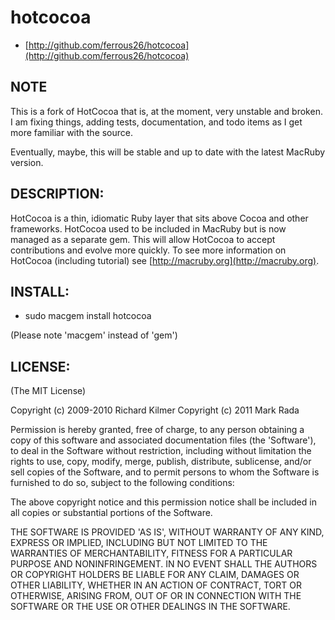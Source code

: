 # hotcocoa

* [http://github.com/ferrous26/hotcocoa](http://github.com/ferrous26/hotcocoa)

## NOTE

This is a fork of HotCocoa that is, at the moment, very unstable and
broken. I am fixing things, adding tests, documentation, and todo
items as I get more familiar with the source.

Eventually, maybe, this will be stable and up to date with the latest
MacRuby version.

## DESCRIPTION:

HotCocoa is a thin, idiomatic Ruby layer that sits above Cocoa and
other frameworks. HotCocoa used to be included in MacRuby but is now
managed as a separate gem.  This will allow HotCocoa to accept
contributions and evolve more quickly. To see more information on
HotCocoa (including tutorial) see
[http://macruby.org](http://macruby.org).

## INSTALL:

* sudo macgem install hotcocoa

(Please note 'macgem' instead of 'gem')

## LICENSE:

(The MIT License)

Copyright (c) 2009-2010 Richard Kilmer
Copyright (c) 2011 Mark Rada

Permission is hereby granted, free of charge, to any person obtaining
a copy of this software and associated documentation files (the
'Software'), to deal in the Software without restriction, including
without limitation the rights to use, copy, modify, merge, publish,
distribute, sublicense, and/or sell copies of the Software, and to
permit persons to whom the Software is furnished to do so, subject to
the following conditions:

The above copyright notice and this permission notice shall be
included in all copies or substantial portions of the Software.

THE SOFTWARE IS PROVIDED 'AS IS', WITHOUT WARRANTY OF ANY KIND,
EXPRESS OR IMPLIED, INCLUDING BUT NOT LIMITED TO THE WARRANTIES OF
MERCHANTABILITY, FITNESS FOR A PARTICULAR PURPOSE AND NONINFRINGEMENT.
IN NO EVENT SHALL THE AUTHORS OR COPYRIGHT HOLDERS BE LIABLE FOR ANY
CLAIM, DAMAGES OR OTHER LIABILITY, WHETHER IN AN ACTION OF CONTRACT,
TORT OR OTHERWISE, ARISING FROM, OUT OF OR IN CONNECTION WITH THE
SOFTWARE OR THE USE OR OTHER DEALINGS IN THE SOFTWARE.

